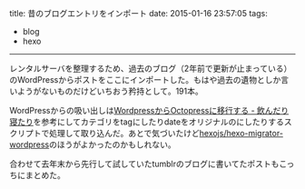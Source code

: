 title: 昔のブログエントリをインポート
date: 2015-01-16 23:57:05
tags:
- blog
- hexo
---

レンタルサーバを整理するため、過去のブログ（2年前で更新が止まっている）のWordPressからポストをここにインポートした。もはや過去の遺物としか言いようがないものだけどいちおう矜持として。191本。

WordPressからの吸い出しは[WordpressからOctopressに移行する - 飲んだり寝たり][1]を参考にしてカテゴリをtagにしたりdateをオリジナルのにしたりするスクリプトで処理して取り込んだ。あとで気づいたけど[hexojs/hexo-migrator-wordpress][2]のほうがよかったのかもしれない。

合わせて去年末から先行して試していたtumblrのブログに書いてたポストもこっちにまとめた。

[1]:	http://nomnel.net/blog/wordpress-to-octopress/
[2]:	https://github.com/hexojs/hexo-migrator-wordpress